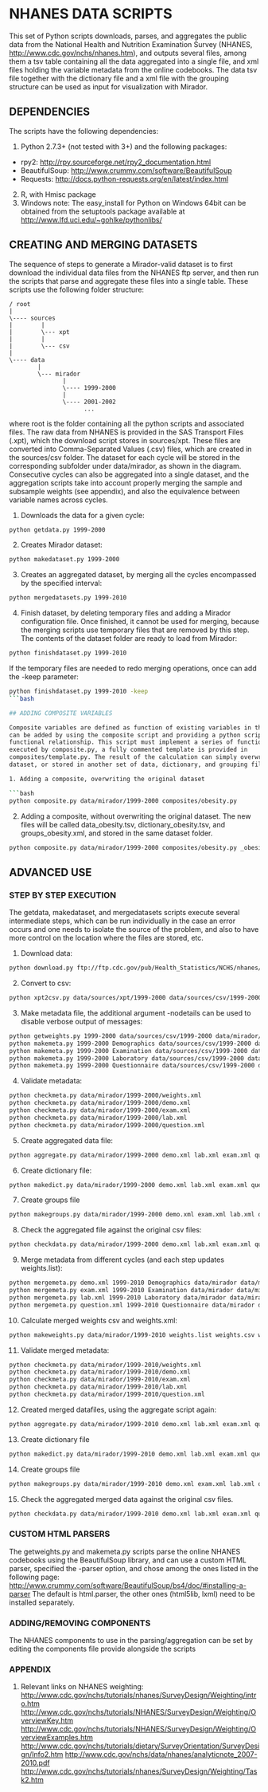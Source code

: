 # NHANES DATA SCRIPTS 

This set of Python scripts downloads, parses, and aggregates the public data from the 
National Health and Nutrition Examination Survey (NHANES, 
http://www.cdc.gov/nchs/nhanes.htm), and outputs several files, among them a tsv table
containing all the data aggregated into a single file, and xml files holding the variable
metadata from the online codebooks. The data tsv file together with the dictionary file 
and a xml file with the grouping structure can be used as input for visualization with 
Mirador.


## DEPENDENCIES

The scripts have the following dependencies:

1. Python 2.7.3+ (not tested with 3+) and the following packages:
  * rpy2: http://rpy.sourceforge.net/rpy2_documentation.html 
  * BeautifulSoup: http://www.crummy.com/software/BeautifulSoup
  * Requests: http://docs.python-requests.org/en/latest/index.html  
2. R, with Hmisc package
3. Windows note: The easy_install for Python on Windows 64bit can be obtained from the 
setuptools package available at http://www.lfd.uci.edu/~gohlke/pythonlibs/

## CREATING AND MERGING DATASETS

The sequence of steps to generate a Mirador-valid dataset is to first download the 
individual data files from the NHANES ftp server, and then run the scripts that parse and 
aggregate these files into a single table. These scripts use the following folder 
structure:

```
/ root
|
\---- sources
|        |
|        \--- xpt
|        |
|        \--- csv   
|
\---- data
        |
        \--- mirador
               |
               \---- 1999-2000
               |
               \---- 2001-2002
                     ...   
```

where root is the folder containing all the python scripts and associated files. The raw
data from NHANES is provided in the SAS Transport Files (.xpt), which the download script
stores in sources/xpt. These files are converted into Comma-Separated Values (.csv) files,
which are created in the sources/csv folder. The dataset for each cycle will be stored in
the corresponding subfolder under data/mirador, as shown in the diagram. Consecutive 
cycles can also be aggregated into a single dataset, and the aggregation scripts take 
into account properly merging the sample and subsample weights (see appendix), and also 
the equivalence between variable names across cycles.

1. Downloads the data for a given cycle:
```bash
python getdata.py 1999-2000
```
2. Creates Mirador dataset:
```bash
python makedataset.py 1999-2000
```
3. Creates an aggregated dataset, by merging all the cycles encompassed by the specified
interval:
```bash
python mergedatasets.py 1999-2010
```
4. Finish dataset, by deleting temporary files and adding a Mirador configuration file. 
Once finished, it cannot be used for merging, because the merging scripts use temporary 
files that are removed by this step. The contents of the dataset folder are ready to load
from Mirador:
```bash
python finishdataset.py 1999-2010
```
If the temporary files are needed to redo merging operations, once can add the -keep 
parameter:
```bash
python finishdataset.py 1999-2010 -keep
```bash

## ADDING COMPOSITE VARIABLES

Composite variables are defined as function of existing variables in the dataset, and they
can be added by using the composite script and providing a python script that defines the
functional relationship. This script must implement a series of functions to be properly
executed by composite.py, a fully commented template is provided in 
composites/template.py. The result of the calculation can simply overwrite the source 
dataset, or stored in another set of data, dictionary, and grouping files.

1. Adding a composite, overwriting the original dataset

```bash
python composite.py data/mirador/1999-2000 composites/obesity.py
```

2. Adding a composite, without overwriting the original dataset. The new files will be 
called data_obesity.tsv, dictionary_obesity.tsv, and groups_obesity.xml, and stored in the
same dataset folder. 

```bash
python composite.py data/mirador/1999-2000 composites/obesity.py _obesity
```

## ADVANCED USE

### STEP BY STEP EXECUTION

The getdata, makedataset, and mergedatasets scripts execute several intermediate steps, 
which can be run individually in the case an error occurs and one needs to isolate the 
source of the problem, and also to have more control on the location where the files are
stored, etc. 

1. Download data:

```bash
python download.py ftp://ftp.cdc.gov/pub/Health_Statistics/NCHS/nhanes/1999-2000 data/sources/xpt/1999-2000
```

2. Convert to csv:

```bash
python xpt2csv.py data/sources/xpt/1999-2000 data/sources/csv/1999-2000
```

3. Make metadata file, the additional argument -nodetails can be used to disable verbose 
output of messages:

```bash
python getweights.py 1999-2000 data/sources/csv/1999-2000 data/mirador/1999-2000/weights.xml
python makemeta.py 1999-2000 Demographics data/sources/csv/1999-2000 data/mirador/1999-2000/demo.xml -nodetails
python makemeta.py 1999-2000 Examination data/sources/csv/1999-2000 data/mirador/1999-2000/exam.xml -nodetails
python makemeta.py 1999-2000 Laboratory data/sources/csv/1999-2000 data/mirador/1999-2000/lab.xml -nodetails
python makemeta.py 1999-2000 Questionnaire data/sources/csv/1999-2000 data/mirador/1999-2000/question.xml -nodetails
```

4. Validate metadata:

```bash
python checkmeta.py data/mirador/1999-2000/weights.xml
python checkmeta.py data/mirador/1999-2000/demo.xml
python checkmeta.py data/mirador/1999-2000/exam.xml
python checkmeta.py data/mirador/1999-2000/lab.xml
python checkmeta.py data/mirador/1999-2000/question.xml
```

5. Create aggregated data file:

```bash
python aggregate.py data/mirador/1999-2000 demo.xml lab.xml exam.xml question.xml weights.xml data.tsv
```
6. Create dictionary file:

```bash
python makedict.py data/mirador/1999-2000 demo.xml lab.xml exam.xml question.xml weights.xml data.tsv dictionary.tsv
```

7. Create groups file

```bash
python makegroups.py data/mirador/1999-2000 demo.xml exam.xml lab.xml question.xml weights.xml groups.xml
```

8. Check the aggregated file against the original csv files:

```bash
python checkdata.py data/mirador/1999-2000 demo.xml lab.xml exam.xml question.xml weights.xml data.tsv
```

9. Merge metadata from different cycles (and each step updates weights.list):

```bash
python mergemeta.py demo.xml 1999-2010 Demographics data/mirador data/mirador/1999-2010 varequiv
python mergemeta.py exam.xml 1999-2010 Examination data/mirador data/mirador/1999-2010 varequiv
python mergemeta.py lab.xml 1999-2010 Laboratory data/mirador data/mirador/1999-2010 varequiv
python mergemeta.py question.xml 1999-2010 Questionnaire data/mirador data/mirador/1999-2010 varequiv
```

10. Calculate merged weights csv and weights.xml:

```bash
python makeweights.py data/mirador/1999-2010 weights.list weights.csv weights.xml
```

11. Validate merged metadata:

```bash
python checkmeta.py data/mirador/1999-2010/weights.xml
python checkmeta.py data/mirador/1999-2010/demo.xml
python checkmeta.py data/mirador/1999-2010/exam.xml
python checkmeta.py data/mirador/1999-2010/lab.xml
python checkmeta.py data/mirador/1999-2010/question.xml
```

12. Created merged datafiles, using the aggregate script again:

```bash
python aggregate.py data/mirador/1999-2010 demo.xml lab.xml exam.xml question.xml weights.xml data.tsv
```

13. Create dictionary file

```bash
python makedict.py data/mirador/1999-2010 demo.xml lab.xml exam.xml question.xml weights.xml data.tsv dict.tsv
```

14. Create groups file

```bash
python makegroups.py data/mirador/1999-2010 demo.xml exam.xml lab.xml question.xml weights.xml groups.xml
```

15. Check the aggregated merged data against the original csv files.

```bash
python checkdata.py data/mirador/1999-2010 demo.xml lab.xml exam.xml question.xml weights.xml data.tsv
```

### CUSTOM HTML PARSERS

The getweights.py and makemeta.py scripts parse the online NHANES codebooks using the 
BeautifulSoup library, and can use a custom HTML parser, specified the -parser option, 
and chose among the ones listed in the following page: 
http://www.crummy.com/software/BeautifulSoup/bs4/doc/#installing-a-parser
The default is html.parser, the other ones (html5lib, lxml) need to be installed
separately.

### ADDING/REMOVING COMPONENTS

The NHANES components to use in the parsing/aggregation can be set by editing the components
file provide alongside the scripts

### APPENDIX

1. Relevant links on NHANES weighting:
http://www.cdc.gov/nchs/tutorials/nhanes/SurveyDesign/Weighting/intro.htm
http://www.cdc.gov/nchs/tutorials/NHANES/SurveyDesign/Weighting/OverviewKey.htm
http://www.cdc.gov/nchs/tutorials/NHANES/SurveyDesign/Weighting/OverviewExamples.htm
http://www.cdc.gov/nchs/tutorials/dietary/SurveyOrientation/SurveyDesign/Info2.htm
http://www.cdc.gov/nchs/data/nhanes/analyticnote_2007-2010.pdf
http://www.cdc.gov/nchs/tutorials/nhanes/SurveyDesign/Weighting/Task2.htm
